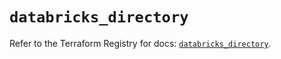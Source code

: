# `databricks_directory`

Refer to the Terraform Registry for docs: [`databricks_directory`](https://registry.terraform.io/providers/databricks/databricks/1.36.2/docs/resources/directory).
